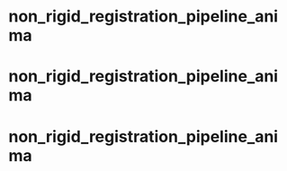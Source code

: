 # non_rigid_registration_pipeline_anima
# non_rigid_registration_pipeline_anima
# non_rigid_registration_pipeline_anima
